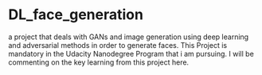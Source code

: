 # DL_face_generation
a project that deals with GANs and image generation using deep learning and adversarial methods in order to generate faces. This Project is mandatory in the Udacity Nanodegree Program that i am pursuing. I will be commenting on the key learning from this project here.
